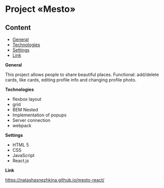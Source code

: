# Project «Mesto»

## Content
* [General](#General)
* [Technologies](#Technologies)
* [Settings](#Settings)
* [Link](#Link)

**General**

This project allows people to share beautiful places.
Functional: add/delete cards, like cards, editing profile info and changing profile photo.

**Technologies**
* flexbox layout
* grid
* BEM Nested
* Implementation of popups
* Server connection
* webpack

**Settings**
* HTML 5
* CSS
* JavaScript
* React.js

**Link** 

https://natashasnezhkina.github.io/mesto-react/
